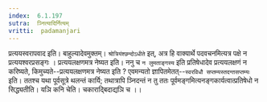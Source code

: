 ```yaml
---
index:  6.1.197
sutra:  ञ्नित्यादिर्नित्यम्
vritti:  padamanjari
---
```


प्रत्ययस्वरापवाद इति। बाहुल्यादेवमुक्तम्। `श्रोत्रियंश्छन्दोऽधीते` इत्, अत्र हि वाक्यार्थे पदवचनमित्यत्र पक्षे न प्रत्ययश्वरप्रसङ्गः ।
	प्रत्ययलक्षणमत्र नेष्यत इति। ननु च `न लुमताङ्गस्य` इति प्रतिषेधादेव प्रत्ययलक्षणं न करिष्यते, किमुच्यते--प्रत्ययलक्षणमत्र नेष्यत इति ? एवमन्यतो ज्ञापितमेतत्--`स्वरविधौ सप्तम्यस्तदन्तसप्तम्यः` इति। ततश्च यथा पूर्वसूत्रे थलन्तं कार्यि; तथात्रापि ञ्निदन्तं न तु ततः पूर्वमङ्गमित्यनङ्गकार्यत्वात्प्रतिषेधो न सिद्ध्यतीति। यञि कनि चेति। चकाराद्बिदाद्यञि च ।।

